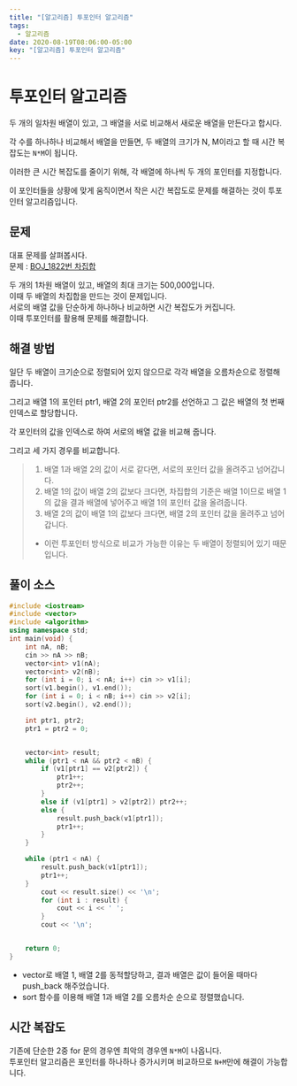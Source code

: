 ```yaml
---
title: "[알고리즘] 투포인터 알고리즘"
tags:
  - 알고리즘
date: 2020-08-19T08:06:00-05:00
key: "[알고리즘] 투포인터 알고리즘"
---
```


# 투포인터 알고리즘

<!--more-->

두 개의 일차원 배열이 있고, 그 배열을 서로 비교해서 새로운 배열을 만든다고 합시다.<br>

각 수를 하나하나 비교해서 배열을 만들면, 두 배열의 크기가 N, M이라고 할 때 시간 복잡도는 `N*M`이 됩니다.<br>

이러한 큰 시간 복잡도를 줄이기 위해, 각 배열에 하나씩 두 개의 포인터를 지정합니다.<br>

이 포인터들을 상황에 맞게 움직이면서 작은 시간 복잡도로 문제를 해결하는 것이 투포인터 알고리즘입니다.<br>

## 문제

대표 문제를 살펴봅시다.<br>
문제 : [BOJ_1822번 차집합](https://www.acmicpc.net/problem/1822)<br>

두 개의 1차원 배열이 있고, 배열의 최대 크기는 500,000입니다.<br>
이때 두 배열의 차집합을 만드는 것이 문제입니다.<br>
서로의 배열 값을 단순하게 하나하나 비교하면 시간 복잡도가 커집니다.<br>
이때 투포인터를 활용해 문제를 해결합니다.<br>

## 해결 방법

일단 두 배열이 크기순으로 정렬되어 있지 않으므로 각각 배열을 오름차순으로 정렬해 줍니다.<br>

그리고 배열 1의 포인터 ptr1, 배열 2의 포인터 ptr2를 선언하고 그 값은 배열의 첫 번째 인덱스로 할당합니다.<br>

각 포인터의 값을 인덱스로 하여 서로의 배열 값을 비교해 줍니다.<br>

그리고 세 가지 경우를 비교합니다.<br>

> 1. 배열 1과 배열 2의 값이 서로 같다면, 서로의 포인터 값을 올려주고 넘어갑니다.<br>
> 2. 배열 1의 값이 배열 2의 값보다 크다면, 차집합의 기준은 배열 1이므로 배열 1의 값을 결과 배열에 넣어주고 배열 1의 포인터 값을 올려줍니다.<br>
> 3. 배열 2의 값이 배열 1의 값보다 크다면, 배열 2의 포인터 값을 올려주고 넘어갑니다.<br>
>
> - 이런 투포인터 방식으로 비교가 가능한 이유는 두 배열이 정렬되어 있기 때문입니다.<br>

## 풀이 소스

```cpp
#include <iostream>
#include <vector>
#include <algorithm>
using namespace std;
int main(void) {
	int nA, nB;
	cin >> nA >> nB;
	vector<int> v1(nA);
	vector<int> v2(nB);
	for (int i = 0; i < nA; i++) cin >> v1[i];
	sort(v1.begin(), v1.end());
	for (int i = 0; i < nB; i++) cin >> v2[i];
	sort(v2.begin(), v2.end());

	int ptr1, ptr2;
	ptr1 = ptr2 = 0;


	vector<int> result;
	while (ptr1 < nA && ptr2 < nB) {
		if (v1[ptr1] == v2[ptr2]) {
			ptr1++;
			ptr2++;
		}
		else if (v1[ptr1] > v2[ptr2]) ptr2++;
		else {
			result.push_back(v1[ptr1]);
			ptr1++;
		}
	}

	while (ptr1 < nA) {
		result.push_back(v1[ptr1]);
		ptr1++;
	}
		cout << result.size() << '\n';
		for (int i : result) {
			cout << i << ' ';
		}
		cout << '\n';


	return 0;
}
```

- vector로 배열 1, 배열 2를 동적할당하고, 결과 배열은 값이 들어올 때마다 push_back 해주었습니다.
- sort 함수를 이용해 배열 1과 배열 2를 오름차순 순으로 정렬했습니다.

## 시간 복잡도

기존에 단순한 2중 for 문의 경우엔 최악의 경우엔 `N*M`이 나옵니다.<br>
투포인터 알고리즘은 포인터를 하나하나 증가시키며 비교하므로 `N+M`만에 해결이 가능합니다.<br>
